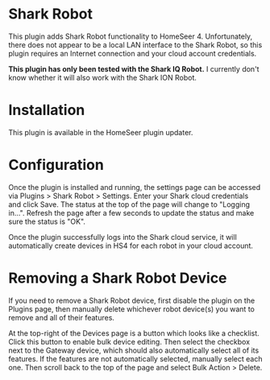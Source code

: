# Shark Robot

This plugin adds Shark Robot functionality to HomeSeer 4. Unfortunately, there does not appear
to be a local LAN interface to the Shark Robot, so this plugin requires an Internet connection
and your cloud account credentials.

**This plugin has only been tested with the Shark IQ Robot.** I currently don't know whether
it will also work with the Shark ION Robot.

# Installation

This plugin is available in the HomeSeer plugin updater.

# Configuration

Once the plugin is installed and running, the settings page can be accessed via
Plugins > Shark Robot > Settings. Enter your Shark cloud credentials and click Save. The status
at the top of the page will change to "Logging in...". Refresh the page after a few seconds to
update the status and make sure the status is "OK".

Once the plugin successfully logs into the Shark cloud service, it will automatically create
devices in HS4 for each robot in your cloud account.

# Removing a Shark Robot Device

If you need to remove a Shark Robot device, first disable the plugin on the Plugins page, then
manually delete whichever robot device(s) you want to remove and all of their features.

At the top-right of the Devices page is a button which looks like a checklist. Click this button to
enable bulk device editing. Then select the checkbox next to the Gateway device, which should also
automatically select all of its features. If the features are not automatically selected, manually
select each one. Then scroll back to the top of the page and select Bulk Action > Delete.
